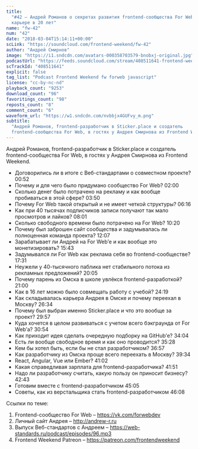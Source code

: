 ```yaml
---
title:
  "#42 – Андрей Романов о секретах развития frontend-сообщества For Web и
  карьере в 20 лет"
name: "fw-42"
num: "42"
date: "2018-03-04T15:14:11+00:00"
scLink: "https://soundcloud.com/frontend-weekend/fw-42"
author: "Андрей Смирнов"
image: "https://i1.sndcdn.com/avatars-000358703579-bnobxj-original.jpg"
podcastUrl: "https://feeds.soundcloud.com/stream/408511641-frontend-weekend-fw-42.m4a"
scTrackId: "408511641"
explicit: false
tag_list: "Podcast Frontend Weekend fw forweb javascript"
license: "cc-by-nc-nd"
playback_count: "9253"
download_count: "96"
favoritings_count: "98"
reposts_count: "8"
comment_count: "6"
waveform_url: "https://w1.sndcdn.com/nvbbjx4GUFvy_m.png"
subtitle:
  "Андрей Романов, frontend-разработчик в Sticker.place и создатель
  frontend-сообщества For Web, в гостях у Андрея Смирнова из Frontend Weekend.  "
---
```


Андрей Романов, frontend-разработчик в Sticker.place и создатель
frontend-сообщества For Web, в гостях у Андрея Смирнова из Frontend Weekend.

- Договорились ли в итоге с Веб-стандартами о совместном проекте?
  <timecode sec="52">00:52</timecode>
- Почему и для чего было придумано сообщество For Web?
  <timecode sec="120">02:00</timecode>
- Сколько денег было потрачено на рекламу и как вообще пробиваться в этой сфере?
  <timecode sec="230">03:50</timecode>
- Почему For Web такой открытый и не имеет четкой структуры?
  <timecode sec="376">06:16</timecode>
- Как при 40 тысячах подписчиков записи получают так мало просмотров и лайков?
  <timecode sec="481">08:01</timecode>
- Сколько свободного времени было потрачено на For Web?
  <timecode sec="620">10:20</timecode>
- Почему был заброшен сайт сообщества и задумывалась ли полноценная команда
  проекта? <timecode sec="727">12:07</timecode>
- Зарабатывает ли Андрей на For Web’е и как вообще это монетизировать?
  <timecode sec="943">15:43</timecode>
- Задумывался ли For Web как реклама себя во frontend-сообществе?
  <timecode sec="1051">17:31</timecode>
- Неужели у 40-тысячного паблика нет стабильного потока из рекламных
  предложений? <timecode sec="1205">20:05</timecode>
- Почему парень из Омска в школе увлёкся frontend-разработкой?
  <timecode sec="1260">21:00</timecode>
- Как в 16 лет можно было совмещать работу с учебой?
  <timecode sec="1459">24:19</timecode>
- Как складывалась карьера Андрея в Омске и почему переехал в Москву?
  <timecode sec="1594">26:34</timecode>
- Почему был выбран именно Sticker.place и что это вообще за проект?
  <timecode sec="1797">29:57</timecode>
- Куда хочется в целом развиваться с учетом всего бэкграунда от For Web’а?
  <timecode sec="1854">30:54</timecode>
- Как приходит идея сделать очередную подборку на GitHub’е?
  <timecode sec="2044">34:04</timecode>
- Есть ли вообще свободное время и как оно проводится?
  <timecode sec="2128">35:28</timecode>
- Кем бы хотел быть, если бы не стал разработчиком?
  <timecode sec="2217">36:57</timecode>
- Как разработчику из Омска проще всего переехать в Москву?
  <timecode sec="2374">39:34</timecode>
- React, Angular, Vue или Ember? <timecode sec="2462">41:02</timecode>
- Какая справедливая зарплата для frontend-разработчика?
  <timecode sec="2511">41:51</timecode>
- Надо ли разработчику считать, какую пользу он приносит бизнесу?
  <timecode sec="2563">42:43</timecode>
- Готовим вместе с frontend-разработчиком <timecode sec="2705">45:05</timecode>
- Советы, как из верстальщика стать frontend-разработчиком
  <timecode sec="2768">46:08</timecode>

Ссылки по теме:

1. Frontend-сообщество For Web – <https://vk.com/forwebdev>
2. Личный сайт Андрея – <http://andrew-r.ru>
3. Выпуск Веб-стандартов с Андреем –
   <https://web-standards.ru/podcast/episodes/96.mp3>
4. Frontend Weekend Patreon – <https://patreon.com/frontendweekend>
